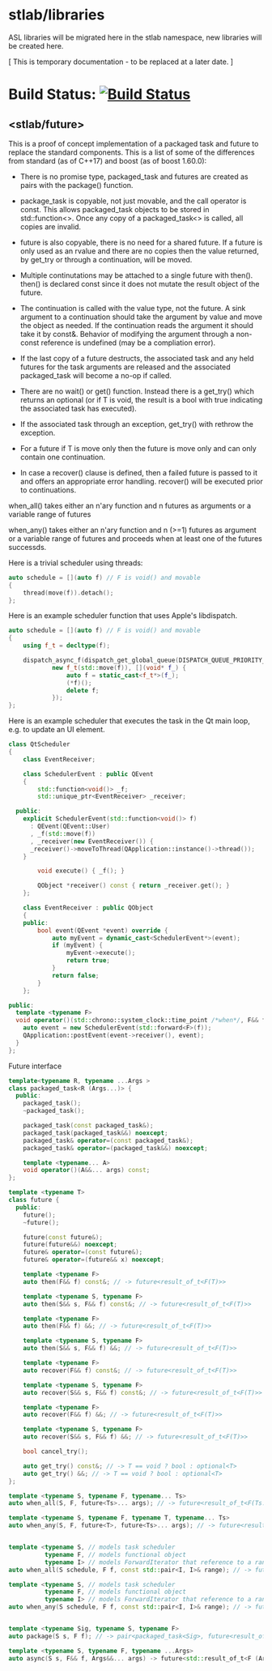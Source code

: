 # stlab/libraries

ASL libraries will be migrated here in the stlab namespace, new libraries will be created here.

[ This is temporary documentation - to be replaced at a later date. ]

# Build Status: [![Build Status](https://travis-ci.org/FelixPetriconi/libraries.svg?branch=UnitTests)](https://travis-ci.org/FelixPetriconi/libraries)

## <stlab/future>

This is a proof of concept implementation of a packaged task and future to replace the standard components. This is a list of some of the differences from standard (as of C++17) and boost (as of boost 1.60.0):

- There is no promise type, packaged_task and futures are created as pairs with the package() function.

- package_task is copyable, not just movable, and the call operator is const. This allows packaged_task objects to be stored in std::function<>. Once any copy of a packaged_task<> is called, all copies are invalid.

- future is also copyable, there is no need for a shared future. If a future is only used as an rvalue and there are no copies then the value returned, by get_try or through a continuation, will be moved.

- Multiple continutations may be attached to a single future with then(). then() is declared const since it does not mutate the result object of the future.

- The continuation is called with the value type, not the future. A sink argument to a continuation should take the argument by value and move the object as needed. If the continuation reads the argument it should take it by const&. Behavior of modifying the argument through a non-const reference is undefined (may be a compliation error).

- If the last copy of a future destructs, the associated task and any held futures for the task arguments are released and the associated packaged_task will become a no-op if called.

- There are no wait() or get() function. Instead there is a get_try() which returns an optional<T> (or if T is void, the result is a bool with true indicating the associated task has executed).

- If the associated task through an exception, get_try() with rethrow the exception.

- For a future<T> if T is move only then the future is move only and can only contain one continuation.

- In case a recover() clause is defined, then a failed future is passed to it and offers an appropriate error handling. recover() will be executed prior to continuations.

when_all() takes either an n'ary function and n futures as arguments or a variable range of futures

when_any() takes either an n'ary function and n (>=1) futures as argument or a variable range of futures and proceeds when at least one of the futures successds.

Here is a trivial scheduler using threads:

```c++
auto schedule = [](auto f) // F is void() and movable
{
    thread(move(f)).detach();
};
```

Here is an example scheduler function that uses Apple's libdispatch.

```c++
auto schedule = [](auto f) // F is void() and movable
{
    using f_t = decltype(f);

    dispatch_async_f(dispatch_get_global_queue(DISPATCH_QUEUE_PRIORITY_DEFAULT, 0),
            new f_t(std::move(f)), [](void* f_) {
                auto f = static_cast<f_t*>(f_);
                (*f)();
                delete f;
            });
};
```

Here is an example scheduler that executes the task in the Qt main loop, e.g. to
update an UI element.
```C++
class QtScheduler
{
    class EventReceiver;

    class SchedulerEvent : public QEvent
    {
        std::function<void()> _f;
        std::unique_ptr<EventReceiver> _receiver;

  public:
    explicit SchedulerEvent(std::function<void()> f)
      : QEvent(QEvent::User)
      , _f(std::move(f))
      , _receiver(new EventReceiver()) {
      _receiver()->moveToThread(QApplication::instance()->thread());
    }

        void execute() { _f(); }

        QObject *receiver() const { return _receiver.get(); }
    };

    class EventReceiver : public QObject
    {
    public:
        bool event(QEvent *event) override {
            auto myEvent = dynamic_cast<SchedulerEvent*>(event);
            if (myEvent) {
                myEvent->execute();
                return true;
            }
            return false;
        }
    };

public:
  template <typename F>
  void operator()(std::chrono::system_clock::time_point /*when*/, F&& f) {
    auto event = new SchedulerEvent(std::forward<F>(f));
    QApplication::postEvent(event->receiver(), event);
  }
};

```
Future interface
```c++
template<typename R, typename ...Args >
class packaged_task<R (Args...)> {
  public:
    packaged_task();
    ~packaged_task();

    packaged_task(const packaged_task&);
    packaged_task(packaged_task&&) noexcept;
    packaged_task& operator=(const packaged_task&);
    packaged_task& operator=(packaged_task&&) noexcept;

    template <typename... A>
    void operator()(A&&... args) const;
};

template <typename T>
class future {
  public:
    future();
    ~future();

    future(const future&);
    future(future&&) noexcept;
    future& operator=(const future&);
    future& operator=(future&& x) noexcept;

    template <typename F>
    auto then(F&& f) const&; // -> future<result_of_t<F(T)>>

    template <typename S, typename F>
    auto then(S&& s, F&& f) const&; // -> future<result_of_t<F(T)>>

    template <typename F>
    auto then(F&& f) &&; // -> future<result_of_t<F(T)>>

    template <typename S, typename F>
    auto then(S&& s, F&& f) &&; // -> future<result_of_t<F(T)>>

    template <typename F>
    auto recover(F&& f) const&; // -> future<result_of_t<F(T)>>

    template <typename S, typename F>
    auto recover(S&& s, F&& f) const&; // -> future<result_of_t<F(T)>>

    template <typename F>
    auto recover(F&& f) &&; // -> future<result_of_t<F(T)>>

    template <typename S, typename F>
    auto recover(S&& s, F&& f) &&; // -> future<result_of_t<F(T)>>

    bool cancel_try();

    auto get_try() const&; // -> T == void ? bool : optional<T>
    auto get_try() &&; // -> T == void ? bool : optional<T>
};

template <typename S, typename F, typename... Ts>
auto when_all(S, F, future<Ts>... args); // -> future<result_of_t<F(Ts...)>>

template <typename S, typename F, typename T, typename... Ts>
auto when_any(S, F, future<T>, future<Ts>... args); // -> future<result_of_t<F(T,size_t)>>


template <typename S, // models task scheduler
          typename F, // models functional object
          typename I> // models ForwardIterator that reference to a range of futures of the same type
auto when_all(S schedule, F f, const std::pair<I, I>& range); // -> future<result_of_t<F(const std::vector<typename std::iterator_traits<I>::value_type::result_type>)>>

template <typename S, // models task scheduler
          typename F, // models functional object
          typename I> // models ForwardIterator that reference to a range of futures of the same type
auto when_any(S schedule, F f, const std::pair<I, I>& range); // -> future<result_of_t<F(typename std::iterator_traits<I>::value_type::result_type, size_t)>>


template <typename Sig, typename S, typename F>
auto package(S s, F f); // -> pair<packaged_task<Sig>, future<result_of_t<Sig>>>;

template <typename S, typename F, typename ...Args>
auto async(S s, F&& f, Args&&... args) -> future<std::result_of_t<F (Args...)>>
```

